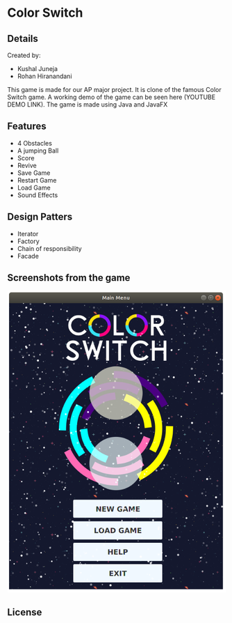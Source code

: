 # Color Switch 
## Details

Created by:
- Kushal Juneja
- Rohan Hiranandani

This game is made for our AP major project.
It is clone of the famous Color Switch game.
A working demo of the game can be seen here (YOUTUBE DEMO LINK).
The game is made using Java and JavaFX

## Features
- 4 Obstacles
- A jumping Ball
- Score
- Revive
- Save Game
- Restart Game
- Load Game
- Sound Effects

## Design Patters
- Iterator
- Factory
- Chain of responsibility
- Facade

## Screenshots from the game
![Main Menu](screenshots/home_page.png)

## License